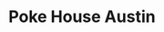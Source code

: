 ---
layout: place
title: "Poke House Austin"
permalink: /texas/austin/poke-house-austin.html
stateAbbr: TX
stateName: Texas
cityName: Austin
place_id: ChIJxfLIUYnMRIYRRUf3J4cWkTk
photos:
  - name: >-
      places/ChIJxfLIUYnMRIYRRUf3J4cWkTk/photos/AUy1YQ0aJSlXf3iUhdpeB5B5wTaWsFLrWeplkqRrrEiIfNj8ObMGs97BNPK5NAcDijie_8N5-Cy43201TLmPnzFyS6Z9uc23eBFNHu5nVc2GhZayrx6TqEisQcFVcZIrB8c_ru-0CKAyn2urB-Ju31BhZiP2VuqLwwXxO4PLCeVe-JQdo23MnbG3Ae8Q3UGGHT3nAuXR7kkWldWLH5S84UG2TdlwF_t9j6HWsfNA3fuoPPn-GEVP-9pL67Ux4y1sl7XbkR5AImzBJ3a9WX_VNDlxpXfybgCPQYLSNr5xMUuCjvsG8st1ygKrwEXXvB0l5ORfS3LJ7kIzw4APK43JXJJ2VsWIq5iOPQ9pnlcENrSKj7_oTcQXEdpv_sIyCxShGGb1PUcEjONwPJhAS8puV2aVbSzsjYcAKhR1O2rLCSknAtXCQ3jz
    widthPx: 4800
    heightPx: 3200
    authorAttributions:
      - displayName: Zhuoqun Ethan Hao
        uri: https://maps.google.com/maps/contrib/114617297335751614609
        photoUri: >-
          https://lh3.googleusercontent.com/a-/ALV-UjWRSSFJ61JvMGrvjAeybX-ykjNC72L0rYYDMTRsX6W8R3SPlrN_=s100-p-k-no-mo
    flagContentUri: >-
      https://www.google.com/local/imagery/report/?cb_client=maps_api_places.places_api&image_key=!1e10!2sCIHM0ogKEICAgIDmyOqvwgE&hl=en-US
    googleMapsUri: >-
      https://www.google.com/maps/place//data=!3m4!1e2!3m2!1sCIHM0ogKEICAgIDmyOqvwgE!2e10!4m2!3m1!1s0x8644cc8951c8f2c5:0x3991168727f74745
  - name: >-
      places/ChIJxfLIUYnMRIYRRUf3J4cWkTk/photos/AUy1YQ1FxGRjTCdNsKL3WH9h31_AZUxvnLd9iv0FymaXquZsg5KVYRxFVVHH9miCRx68BlJGYgXUDqYxW_tCyJ8gWxGAL-xtvHwTJ6ddrncG5IjEW3OZxnii7Mm6f_iqB0GttO41pY28NkAvMMmi85r9ctXQbhiNf2WrOe8RbgkERyz3ZhallQ_PWtU-BpbxV-89VcLnzZVD2PJtFFPcoNfn5fW3LvZHgN2_TsgKAJqQIUCfi2gQC-vCVVbBA1pjjoj1Vk9gtXwyJdCWpAmJu8mONuedGV190LVRWt9acgEOCwSB4A
    widthPx: 1280
    heightPx: 851
    authorAttributions:
      - displayName: Poke House Austin
        uri: https://maps.google.com/maps/contrib/101265593045129553911
        photoUri: >-
          https://lh3.googleusercontent.com/a-/ALV-UjWeIbbVNNu4JzpZjJXURls2_GEwmyTirNL3_kmMtpF4u7RAIdI=s100-p-k-no-mo
    flagContentUri: >-
      https://www.google.com/local/imagery/report/?cb_client=maps_api_places.places_api&image_key=!1e10!2sAF1QipMSOYwIhDkJiJ4n_Cl9Zcyg7cJvx7e9DlC3_XsP&hl=en-US
    googleMapsUri: >-
      https://www.google.com/maps/place//data=!3m4!1e2!3m2!1sAF1QipMSOYwIhDkJiJ4n_Cl9Zcyg7cJvx7e9DlC3_XsP!2e10!4m2!3m1!1s0x8644cc8951c8f2c5:0x3991168727f74745
  - name: >-
      places/ChIJxfLIUYnMRIYRRUf3J4cWkTk/photos/AUy1YQ33ZDM4iCM5z2PsOGLRrxwTxQ3Y2l4ZnbuqDAX4xCAQ-fYtSjfY2etBK3vtTAXXnkmIyZelKTBhP2WxcA-7wke4BuNBJgpdoF3O1igwwaBwM2gPt8YQwEnCoch3jNWsCAvO6xN3_vNWK8WsUYB8byV119K7pM8Xm4_f__UFXVX-CM4EF8sPmvDWRhbDkyc3_QVhlDzLZrJFDQCn4cLrHWWwQJ120KPHpE1CH_K9AmsmBN8VFx9P3ol5ejOzI9PPJrlmxqVOZEi8m_oxqWTxieWbYArGnFzC-avUnVMs1HmTCw
    widthPx: 1910
    heightPx: 627
    authorAttributions:
      - displayName: Poke House Austin
        uri: https://maps.google.com/maps/contrib/101265593045129553911
        photoUri: >-
          https://lh3.googleusercontent.com/a-/ALV-UjWeIbbVNNu4JzpZjJXURls2_GEwmyTirNL3_kmMtpF4u7RAIdI=s100-p-k-no-mo
    flagContentUri: >-
      https://www.google.com/local/imagery/report/?cb_client=maps_api_places.places_api&image_key=!1e10!2sAF1QipPj4TcZnq5nn0maSfrN7Kfjb3XVTBrYkRjSdt_L&hl=en-US
    googleMapsUri: >-
      https://www.google.com/maps/place//data=!3m4!1e2!3m2!1sAF1QipPj4TcZnq5nn0maSfrN7Kfjb3XVTBrYkRjSdt_L!2e10!4m2!3m1!1s0x8644cc8951c8f2c5:0x3991168727f74745
  - name: >-
      places/ChIJxfLIUYnMRIYRRUf3J4cWkTk/photos/AUy1YQ36yI8vAVZUZuqD5EC1vdNH6viJ8MncGD2C0Z3XTSgir02bCraYXt5WEItWqnP9PoJd_Ui0cCzz-oyvec3qKsI2EJKZIK58G-xuPUXIfbP3u6k15OkRn_PXrcgpAK_OZ3zCGjD5HUcDjFyUbfZkjDFE_K0n8uSUP4jRhtew2CntsHB-aNI7LsBOM4ZL-KgF0c_vXXZdYv55p4wihu34oyg54AUQZgXdtJPSUUTaTioqsz4_XTec79GroLy5bVjLQx3yq3IXf5zGontwB2nTbeONnSg4MqsdCvDG3G1YKsOMrXKS9Hhv_KaItdpLgbWwQs_XWydy9ie_SjFmQ-4yGnwAWVeOOv508yUz41MAgaz03OtJDkFwpw0AV1QNWtM4Dhp1AXCNCuWVb0aveTD2qCROReKVXu7iH1qvWBOtn3Y
    widthPx: 3024
    heightPx: 4032
    authorAttributions:
      - displayName: Winnie Huang
        uri: https://maps.google.com/maps/contrib/109133700435133805895
        photoUri: >-
          https://lh3.googleusercontent.com/a-/ALV-UjUJcSm-n8LvM0s3T3XeQjlL8-jHL-3fQ75i1NISgnMqe3QAX4A=s100-p-k-no-mo
    flagContentUri: >-
      https://www.google.com/local/imagery/report/?cb_client=maps_api_places.places_api&image_key=!1e10!2sCIHM0ogKEICAgIC9q-73HQ&hl=en-US
    googleMapsUri: >-
      https://www.google.com/maps/place//data=!3m4!1e2!3m2!1sCIHM0ogKEICAgIC9q-73HQ!2e10!4m2!3m1!1s0x8644cc8951c8f2c5:0x3991168727f74745
  - name: >-
      places/ChIJxfLIUYnMRIYRRUf3J4cWkTk/photos/AUy1YQ2ptCj37IEm7evQs5hH4y3YKtxhyl0Z2Fji5F5yRlaqTRk95qD1a_VyehI90RRod1NO9RY8ZBuiTEpa7yIbzBkYdzygjprH9vj26NSko32tCfYzcxUnjmh9i3HLPmfDT0L1Oe2zNrzNsZg9TttftdAKNuhGbqOyZhCx2c3UQCH58Xhcx42ITMc-5j2CJMkbQyo2L7wQhUv52tYeNCs_S72Awa_vMl1Lfd0zu84QtqErh927twTOEh5zbAFl6nVt59TcVZ-K4Qes4ECASa1SqmjBb2JhVTnCZzEQ6_WrSkCpbJM9JzywmyeGDpPMfyMRQCnoIkhNATjT4VVjDVXQg-HIdsXzY7pKFaesoAzhRn2rrP0jgERVvjvYH-GomRp3VjBs2UgJcZwfYw17BdcDKd0k51zhXe06tanYa5Vm-qE
    widthPx: 3024
    heightPx: 4032
    authorAttributions:
      - displayName: Viktoria Varunok
        uri: https://maps.google.com/maps/contrib/101093284483283327534
        photoUri: >-
          https://lh3.googleusercontent.com/a-/ALV-UjXx0pC2ekougyn7mc-YDSLi-syVdDwgvJ770HmXF6MTNxNr6jjd=s100-p-k-no-mo
    flagContentUri: >-
      https://www.google.com/local/imagery/report/?cb_client=maps_api_places.places_api&image_key=!1e10!2sCIHM0ogKEICAgIDPm8fNQA&hl=en-US
    googleMapsUri: >-
      https://www.google.com/maps/place//data=!3m4!1e2!3m2!1sCIHM0ogKEICAgIDPm8fNQA!2e10!4m2!3m1!1s0x8644cc8951c8f2c5:0x3991168727f74745
  - name: >-
      places/ChIJxfLIUYnMRIYRRUf3J4cWkTk/photos/AUy1YQ1llwm5InD0SO2xyEmpBb5bj-GA1tP1ERl7u2tOPiVw4odcDZo7Rg6gyyvTeSkYU8AGTAMSn1PrbzD27cC-9YCYCgbBhL6xOxaS2g8bU0uZqIpYwILrghY6gPTh4CeAfbo1ZIhPBEcppJTytTjUmrg2gKDvp-HiuEyQs6ym4o6IkyY0Ti9mCfTpyVAlziuGmXfBMJXuurN1PukI0mPi-aWPPDLAA33dvvta_sNG_npqaHhZQK0ul7B3EHpDZC7FB3w0ErCu7Kq0HCZq0pa_UjoYxoUfoQDoA3q-9QS_l68CdjSGMPTcHDj8K8kLcRB8xhvi3bJLIbqVeG5d5WnwBCVCoU_BkIFHLxeZsVe78j1drG84V3b2ansqKIEKVbdE4Y-QeRJQhPMzCGGda1-ksFFZaNTiD_czTZYb8SZemzQySORd
    widthPx: 3024
    heightPx: 4032
    authorAttributions:
      - displayName: Viktoria Varunok
        uri: https://maps.google.com/maps/contrib/101093284483283327534
        photoUri: >-
          https://lh3.googleusercontent.com/a-/ALV-UjXx0pC2ekougyn7mc-YDSLi-syVdDwgvJ770HmXF6MTNxNr6jjd=s100-p-k-no-mo
    flagContentUri: >-
      https://www.google.com/local/imagery/report/?cb_client=maps_api_places.places_api&image_key=!1e10!2sCIHM0ogKEICAgIDPm8fNwAE&hl=en-US
    googleMapsUri: >-
      https://www.google.com/maps/place//data=!3m4!1e2!3m2!1sCIHM0ogKEICAgIDPm8fNwAE!2e10!4m2!3m1!1s0x8644cc8951c8f2c5:0x3991168727f74745
  - name: >-
      places/ChIJxfLIUYnMRIYRRUf3J4cWkTk/photos/AUy1YQ2q5mnqfLHcy5T9B08xs255oVSWG5l_0dC1-d6FqwZQzRduE4pRKbCbQqa0Z_sGzpXKqP9hiA-EuMlpoSD-yeRLN9P5ykLad_vEGkAViXecSGwT8xd_INalJ4eZ87c3nT2DJwnXfrxs8QVNauGXaLesAppeNvhuh_Lq3U_8eIwEGD63fihQVU4Cxz98TQTFJmjpTHIDRydq9mFtzGzQOGSPebrzPA6RNPzP8LVu9xbgeF8drcH05h3ohaGnj8RxiYyb7H_u4MRrFuvyrfPo2tVZ2XjVJUa6jDcp88O4Bor6X6pI1i97MGNQKBxFdhTX-MsyT0fYxOQ9IsTHBmohpLe1LplWdWGA7JyLIK5F4KUEsbn0dv7wSmrbynNxHf67E9IEA8OnRw2cffo2364rHOWgmi1vz1mRC6mkrTcVocUjhMW3
    widthPx: 4032
    heightPx: 3024
    authorAttributions:
      - displayName: tina do
        uri: https://maps.google.com/maps/contrib/101198452013034518064
        photoUri: >-
          https://lh3.googleusercontent.com/a-/ALV-UjUsI2ru1ZqdP7DHVifO0SynpdCCjHAAXJWS9KzuhsEI3PVrXaGe=s100-p-k-no-mo
    flagContentUri: >-
      https://www.google.com/local/imagery/report/?cb_client=maps_api_places.places_api&image_key=!1e10!2sCIHM0ogKEICAgICH6I_y1gE&hl=en-US
    googleMapsUri: >-
      https://www.google.com/maps/place//data=!3m4!1e2!3m2!1sCIHM0ogKEICAgICH6I_y1gE!2e10!4m2!3m1!1s0x8644cc8951c8f2c5:0x3991168727f74745
  - name: >-
      places/ChIJxfLIUYnMRIYRRUf3J4cWkTk/photos/AUy1YQ1f6DhzwAiqWJqfuLHeHZ8AYVRzJ4e1EQeB1QXkPEhF5df7Oxbyox7U2QSFzeShOH5uJNyRzup3u-_0X76IE0ME2-7cbNbEDKoKesDSJXWZRa9XNywwtAz6AqSvptqwTIbH5GkDHUS-iFrScJTPChwAbXMpkTkcKT06uaqI5BFHBsw0REb2y3lqt1faJ69pIgsdq4hmkr3hi9g7lukfv_WB_kJLcuwvnh2lZ13_fTkF94fp_I6KzQAGoY-BaVHVaLh5Crks22Z_7t28ay5fmX0s2BPQzX_c6IoDnCQ9T_yGw26YN6Wb3Iu5BHAVHtf04E6VBPzOz99xg589R95MhrzVUSjWPZX4t5PrWW4nqbJvAwnkP2b_RInItb7QCbBqhj7stM1g1TNbRh1TJfeT85qBQAXTWjK-2zGzGqMoHYbiNkfQ
    widthPx: 4800
    heightPx: 3200
    authorAttributions:
      - displayName: Zhuoqun Ethan Hao
        uri: https://maps.google.com/maps/contrib/114617297335751614609
        photoUri: >-
          https://lh3.googleusercontent.com/a-/ALV-UjWRSSFJ61JvMGrvjAeybX-ykjNC72L0rYYDMTRsX6W8R3SPlrN_=s100-p-k-no-mo
    flagContentUri: >-
      https://www.google.com/local/imagery/report/?cb_client=maps_api_places.places_api&image_key=!1e10!2sCIHM0ogKEICAgIDmyOqv4gE&hl=en-US
    googleMapsUri: >-
      https://www.google.com/maps/place//data=!3m4!1e2!3m2!1sCIHM0ogKEICAgIDmyOqv4gE!2e10!4m2!3m1!1s0x8644cc8951c8f2c5:0x3991168727f74745
  - name: >-
      places/ChIJxfLIUYnMRIYRRUf3J4cWkTk/photos/AUy1YQ1EUVdzlKXJ1jbn2uB8iDivAx1Y6fz6v4cf2Uq-WDmkYSIinhwZAn888fPDSg-E3F1R_vUa2ZHddACczJqrhfVuh7_GjwigyzUjYKbL5U8auJobjjbKMYETujQa3DvdoNt90_5KwAUHLR5Huk9kxhRJ08uoyXBTwoZ4xViWjJBfxJ_-NSDSvrsmopeD7qqfRi5zkmfdfQmsyAtzsHDEQEVjKpMYUZVIkCGGYNZ5yrMEbYwZUg9qv5lw3DcGtASzMjcqEbG4_5WDv_QlhaO6xsDJpjqhYSNzPmK15QWmylEe_eqiMD1dtaFD5MoOyN8FQNmXnQ9Ly0Ws2wSzcjdZo6bzgqLATJNhYKR-0KPJlM8PYrUxRSho6dbZUZfHPon30fTRUdPonDDBWl0FE-_LtR4fx4xxNCrkDO1S4MATJ5g
    widthPx: 4608
    heightPx: 2184
    authorAttributions:
      - displayName: Ziesook You (유지숙)
        uri: https://maps.google.com/maps/contrib/111723022039827881274
        photoUri: >-
          https://lh3.googleusercontent.com/a-/ALV-UjVFruwj5-xzt0F7NJc3jzs4wQGQP9F1z_q91rveb6PfxM4JWd91=s100-p-k-no-mo
    flagContentUri: >-
      https://www.google.com/local/imagery/report/?cb_client=maps_api_places.places_api&image_key=!1e10!2sCIHM0ogKEICAgIDus4axfg&hl=en-US
    googleMapsUri: >-
      https://www.google.com/maps/place//data=!3m4!1e2!3m2!1sCIHM0ogKEICAgIDus4axfg!2e10!4m2!3m1!1s0x8644cc8951c8f2c5:0x3991168727f74745
  - name: >-
      places/ChIJxfLIUYnMRIYRRUf3J4cWkTk/photos/AUy1YQ2ZOdJu6cvmdV0JpFJwW4_6R3ffiv0m4abBC5xo8bfXvAtmwFxebiwjKkSTVus1Lb-YHox3SQNp1OIb0c20B-Ss3mMz0I61ffaK4JyZKU1g4gN60t-39sOYCHm3cFdbni5UOAScJKN7JUXpeWH4tGBcWNGKZTBr8gHs3MnLpxQSkNdPSvenNkrTVyMQtnZ4ONgpIsNd7smPJECJ7LAY3v7weNeD73t_yfHLzoSqWNU0isoVya4xncSs2dmCpqjHC_Cr6-8wUZjeztNu8UaxOpWlePf0IbaCxXxwKwDWvRjUXkJC6OIUotcn2QAYbN5IpNO1SiBjdUI4x-yGZEZsvvSBRfOU20nWPPa2BaYvPE3U7Av2XoWaDOrdXhgif7U_T7GrnhFhCyALuM-BUKOjy6bWdkQzT4qRofOQLiNF8CqX
    widthPx: 4080
    heightPx: 3072
    authorAttributions:
      - displayName: Rangers Huang
        uri: https://maps.google.com/maps/contrib/111512596330467866940
        photoUri: >-
          https://lh3.googleusercontent.com/a-/ALV-UjWCErIm7ca_TI1qNAnxIkFoKoYOaq642uv4NOd-k6G19vHvqscqpw=s100-p-k-no-mo
    flagContentUri: >-
      https://www.google.com/local/imagery/report/?cb_client=maps_api_places.places_api&image_key=!1e10!2sCIHM0ogKEICAgIC55seT-AE&hl=en-US
    googleMapsUri: >-
      https://www.google.com/maps/place//data=!3m4!1e2!3m2!1sCIHM0ogKEICAgIC55seT-AE!2e10!4m2!3m1!1s0x8644cc8951c8f2c5:0x3991168727f74745
address: '11150 Research Blvd #216, Austin, TX 78759, USA'
street: '11150 Research Blvd #216'
city: Austin
state: TX
zip: '78759'
country: USA
neighborhood: Jollyville
latitude: '30.406176'
longitude: '-97.746046'
accessibility_options:
  wheelchairAccessibleParking: true
  wheelchairAccessibleEntrance: true
  wheelchairAccessibleRestroom: true
  wheelchairAccessibleSeating: true
business_status: OPERATIONAL
name: Poke House Austin
google_maps_links:
  directionsUri: >-
    https://www.google.com/maps/dir//''/data=!4m7!4m6!1m1!4e2!1m2!1m1!1s0x8644cc8951c8f2c5:0x3991168727f74745!3e0
  placeUri: https://maps.google.com/?cid=4148121501531850565
  writeAReviewUri: >-
    https://www.google.com/maps/place//data=!4m3!3m2!1s0x8644cc8951c8f2c5:0x3991168727f74745!12e1
  reviewsUri: >-
    https://www.google.com/maps/place//data=!4m4!3m3!1s0x8644cc8951c8f2c5:0x3991168727f74745!9m1!1b1
  photosUri: >-
    https://www.google.com/maps/place//data=!4m3!3m2!1s0x8644cc8951c8f2c5:0x3991168727f74745!10e5
primary_type: American Restaurant
opening_hours:
  regular: null
  current: null
secondary_opening_hours:
  regular:
    weekdayDescriptions: null
    type: null
  current:
    weekdayDescriptions: null
    type: null
phone: null
price_level: null
price_range: null
rating: null
rating_count: 0
website: null
description: null
reviews: null
parking_options: null
payment_options: null
allow_dogs: null
curbside_pickup: null
delivery: null
dine_in: null
good_for_children: null
good_for_groups: null
good_for_sports: null
live_music: null
menu_for_children: null
outdoor_seating: null
reservable: null
restroom: null
serves_beer: null
serves_breakfast: null
serves_brunch: null
serves_cocktails: null
serves_coffee: null
serves_dinner: null
serves_dessert: null
serves_lunch: null
serves_vegetarian_food: null
serves_wine: null
takeout: null
slug: Poke-House-Austin

---